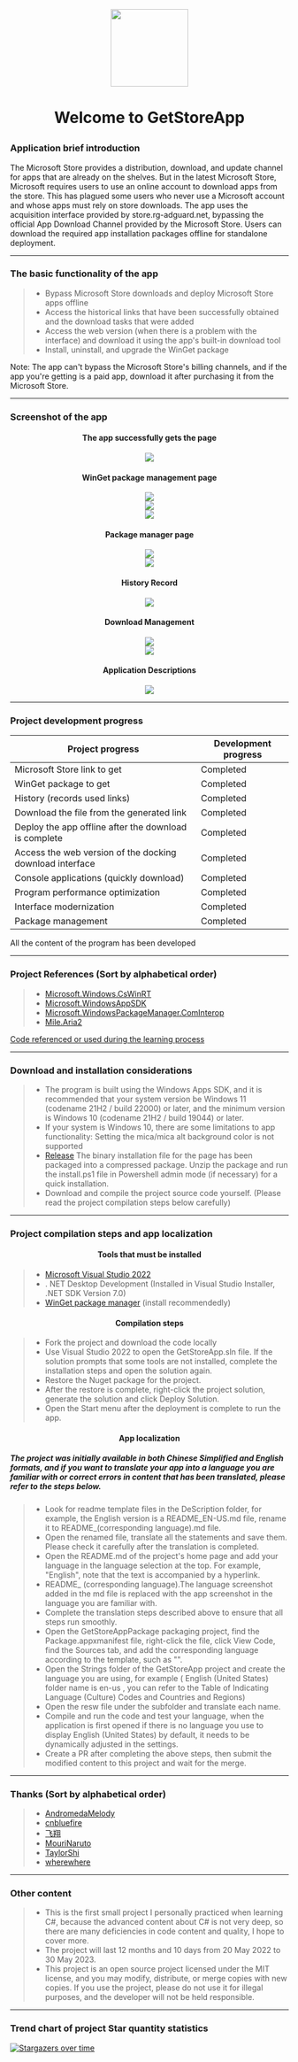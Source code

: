 <div align=center>
<img src="https://user-images.githubusercontent.com/49179966/219057775-f8d6abb5-c9c3-46c6-829e-05d164937b76.png" width="140" height="140"/>
</div>

# <p align="center">Welcome to GetStoreApp</p>

### Application brief introduction

The Microsoft Store provides a distribution, download, and update channel for apps that are already on the shelves. But in the latest Microsoft Store, Microsoft requires users to use an online account to download apps from the store. This has plagued some users who never use a Microsoft account and whose apps must rely on store downloads. The app uses the acquisition interface provided by store.rg-adguard.net, bypassing the official App Download Channel provided by the Microsoft Store. Users can download the required app installation packages offline for standalone deployment.

------

### The basic functionality of the app

> * Bypass Microsoft Store downloads and deploy Microsoft Store apps offline
> * Access the historical links that have been successfully obtained and the download tasks that were added
> * Access the web version (when there is a problem with the interface) and download it using the app's built-in download tool
> * Install, uninstall, and upgrade the WinGet package

Note: The app can't bypass the Microsoft Store's billing channels, and if the app you're getting is a paid app, download it after purchasing it from the Microsoft Store.

------

### Screenshot of the app

#### <p align="center">The app successfully gets the page</p>
<div align="center">
<img src="https://github.com/Gaoyifei1011/GetStoreApp/assets/49179966/bb4de970-ebe2-4f5c-bee9-913f0fc38e0d" />
</div>

#### <p align="center">WinGet package management page</p>
<div align="center">
<img src="https://github.com/Gaoyifei1011/GetStoreApp/assets/49179966/e28e8807-ce41-4a97-893c-bfb8e634cc18" />
</div>

<div align="center">
<img src="https://github.com/Gaoyifei1011/GetStoreApp/assets/49179966/4f106381-57f1-4523-98d2-856db3cada26" />
</div>

<div align="center">
<img src="https://github.com/Gaoyifei1011/GetStoreApp/assets/49179966/13e0444c-193d-4b4a-bd7c-b92768f7ebd6" />
</div>

#### <p align="center">Package manager page</p>
<div align="center">
<img src="https://github.com/Gaoyifei1011/GetStoreApp/assets/49179966/412cbcae-4a4a-42df-913c-23bec729d2ab" />
</div>

<div align="center">
<img src="https://github.com/Gaoyifei1011/GetStoreApp/assets/49179966/ca5268ad-7d0a-4f42-9665-e8165f6a5320" />
</div>

#### <p align="center">History Record</p>
<div align="center">
<img src="https://github.com/Gaoyifei1011/GetStoreApp/assets/49179966/21425a03-ff59-4e8a-b414-410bfde68b88" />
</div>

#### <p align="center">Download Management</p>
<div align="center">
<img src="https://github.com/Gaoyifei1011/GetStoreApp/assets/49179966/06c1baf1-4ef4-4b52-b5f1-8b0618afd2e5" />
</div>

<div align="center">
<img src="https://github.com/Gaoyifei1011/GetStoreApp/assets/49179966/514d7d8e-13ef-4f63-ac75-52465961ef12" />
</div>

#### <p align="center">Application Descriptions</p>
<div align="center">
<img src="https://github.com/Gaoyifei1011/GetStoreApp/assets/49179966/709c9aca-7f0f-4651-9dea-54911fd02256" />
</div>

------

### Project development progress

| Project progress                                         | Development progress                                                                                               |
| ---------------------------------------------------------| -------------------------------------------------------------------------------------------------------------------|
| Microsoft Store link to get                              | Completed                                                                                                          |
| WinGet package to get                                    | Completed                                                                                                          |
| History (records used links)                             | Completed                                                                                                          |
| Download the file from the generated link                | Completed                                                                                                          |
| Deploy the app offline after the download is complete    | Completed                                                                                                          |
| Access the web version of the docking download interface | Completed                                                                                                          |
| Console applications (quickly download)                  | Completed                                                                                                          |
| Program performance optimization                         | Completed                                                                                                          |
| Interface modernization                                  | Completed                                                                                                          |
| Package management                                       | Completed                                                                                                          |

All the content of the program has been developed

------

### Project References (Sort by alphabetical order)

> * [Microsoft.Windows.CsWinRT](https://github.com/microsoft/cswinrt)&emsp;
> * [Microsoft.WindowsAppSDK](https://github.com/microsoft/windowsappsdk)&emsp;
> * [Microsoft.WindowsPackageManager.ComInterop](https://github.com/microsoft/winget-cli)&emsp;
> * [Mile.Aria2](https://github.com/ProjectMile/Mile.Aria2)&emsp;

[Code referenced or used during the learning process](https://github.com/Gaoyifei1011/GetStoreApp/blob/main/Description/StudyReferenceCode.md)&emsp;

------

### Download and installation considerations

> * The program is built using the Windows Apps SDK, and it is recommended that your system version be Windows 11 (codename 21H2 / build 22000) or later, and the minimum version is Windows 10 (codename 21H2 / build 19044) or later.
> * If your system is Windows 10, there are some limitations to app functionality:
    Setting the mica/mica alt background color is not supported
> * [Release](https://github.com/Gaoyifei1011/GetStoreApp/releases) The binary installation file for the page has been packaged into a compressed package. Unzip the package and run the install.ps1 file in Powershell admin mode (if necessary) for a quick installation.
> * Download and compile the project source code yourself. (Please read the project compilation steps below carefully)

------

### Project compilation steps and app localization

#### <p align="center">Tools that must be installed</p>

> * [Microsoft Visual Studio 2022](https://visualstudio.microsoft.com/) 
> * . NET Desktop Development (Installed in Visual Studio Installer, .NET SDK Version 7.0)
> * [WinGet package manager](https://www.microsoft.com/store/productId/9NBLGGH4NNS1) (install recommendedly)

#### <p align="center">Compilation steps</p>

> * Fork the project and download the code locally
> * Use Visual Studio 2022 to open the GetStoreApp.sln file. If the solution prompts that some tools are not installed, complete the installation steps and open the solution again.
> * Restore the Nuget package for the project.
> * After the restore is complete, right-click the project solution, generate the solution and click Deploy Solution.
> * Open the Start menu after the deployment is complete to run the app.

#### <p align="center">App localization</p>
##### The project was initially available in both Chinese Simplified and English formats, and if you want to translate your app into a language you are familiar with or correct errors in content that has been translated, please refer to the steps below.

> * Look for readme template files in the DeScription folder, for example, the English version is a README_EN-US.md file, rename it to README_(corresponding language).md file.
> * Open the renamed file, translate all the statements and save them. Please check it carefully after the translation is completed.
> * Open the README.md of the project's home page and add your language in the language selection at the top. For example, "English", note that the text is accompanied by a hyperlink.
> * README_ (corresponding language).The language screenshot added in the md file is replaced with the app screenshot in the language you are familiar with.
> * Complete the translation steps described above to ensure that all steps run smoothly.
> * Open the GetStoreAppPackage packaging project, find the Package.appxmanifest file, right-click the file, click View Code, find the Sources tab, and add the corresponding language according to the template, such as "<Resource Language="EN-US"/>".
> * Open the Strings folder of the GetStoreApp project and create the language you are using, for example ( English (United States) folder name is en-us , you can refer to the Table of Indicating Language (Culture) Codes and Countries and Regions)
> * Open the resw file under the subfolder and translate each name.
> * Compile and run the code and test your language, when the application is first opened if there is no language you use to display English (United States) by default, it needs to be dynamically adjusted in the settings.
> * Create a PR after completing the above steps, then submit the modified content to this project and wait for the merge.

------

### Thanks (Sort by alphabetical order)

> * [AndromedaMelody](https://github.com/AndromedaMelody)&emsp;
> * [cnbluefire](https://github.com/cnbluefire)&emsp;
> * [飞翔](https://fionlen.azurewebsites.net)&emsp;
> * [MouriNaruto](https://github.com/MouriNaruto)&emsp;
> * [TaylorShi](https://github.com/TaylorShi)&emsp;
> * [wherewhere](https://github.com/wherewhere)&emsp;

------

### Other content

> * This is the first small project I personally practiced when learning C#, because the advanced content about C# is not very deep, so there are many deficiencies in code content and quality, I hope to cover more.
> * The project will last 12 months and 10 days from 20 May 2022 to 30 May 2023.
> * This project is an open source project licensed under the MIT license, and you may modify, distribute, or merge copies with new copies. If you use the project, please do not use it for illegal purposes, and the developer will not be held responsible.

------

### Trend chart of project Star quantity statistics
[![Stargazers over time](https://starchart.cc/Gaoyifei1011/GetStoreApp.svg)](https://starchart.cc/Gaoyifei1011/GetStoreApp)
